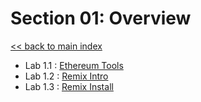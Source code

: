 # Section 01: Overview

[<< back to main index](../README.md)

* Lab 1.1 : [Ethereum Tools](./1.1-ethereum-tools.md)
* Lab 1.2 : [Remix Intro](./1.2-remix-intro.md)
* Lab 1.3 : [Remix Install](./1.3-remix-install.md)


